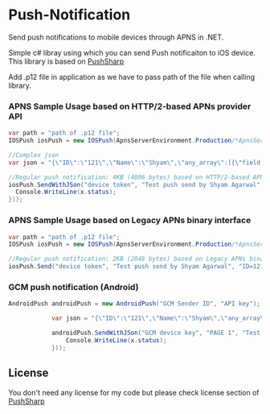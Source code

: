 # Push-Notification
Send push notifications to mobile devices through APNS in .NET.

Simple c# libray using which you can send Push notificaiton to iOS device. This library is based on [PushSharp](https://github.com/Redth/PushSharp)

Add .p12 file in application as we have to pass path of the file when calling library.

### APNS Sample Usage based on HTTP/2-based APNs provider API
```csharp
var path = "path of .p12 file";
IOSPush iosPush = new IOSPush(ApnsServerEnvironment.Production/*ApnsServerEnvironment.Sandbox in case of development*/, path, "Password of p12 file");

//Complex json
var json = "{\"ID\":\"121\",\"Name\":\"Shyam\",\"any_array\":[{\"field 1\":\"field 1 value\",\"sub array\":[{\"field 1\":\"field 1 value\",\"field 2\":\"field 2 value\"}]}]}";

//Regular push notification: 4KB (4096 bytes) based on HTTP/2-based APNs provider API
iosPush.SendWithJSon("device token", "Test push send by Shyam Agarwal", json, new Action<Result>(x => {
  Console.WriteLine(x.status);
}));
```

### APNS Sample Usage based on Legacy APNs binary interface
```csharp
var path = "path of .p12 file";
IOSPush iosPush = new IOSPush(ApnsServerEnvironment.Production/*ApnsServerEnvironment.Sandbox in case of development*/, path, "Password of p12 file");

//Regular push notification: 2KB (2048 bytes) based on Legacy APNs binary interface
iosPush.Send("device token", "Test push send by Shyam Agarwal", "ID=121;Name=Shyam");
```


### GCM push notification (Android)
```csharp
AndroidPush androidPush = new AndroidPush("GCM Sender ID", "API key");

            var json = "{\"ID\":\"121\",\"Name\":\"Shyam\",\"any_array\":[{\"field 1\":\"field 1 value\",\"sub array\":[{\"field 1\":\"field 1 value\",\"field 2\":\"field 2 value\"}]}]}";

            androidPush.SendWithJSon("GCM device key", "PAGE 1", "Test push send by Shyam Agarwal", json, new Action<Result>(x => {
                Console.WriteLine(x.status);
            }));
```
License
-------
You don't need any license for my code but please check license section of [PushSharp](https://github.com/Redth/PushSharp) 
